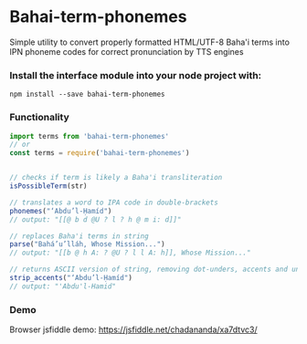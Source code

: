 # Bahai-term-phonemes
Simple utility to convert properly formatted HTML/UTF-8 Baha'i terms into IPN phoneme codes for correct pronunciation by TTS engines
 

### Install the interface module into your node project with:
``` 
npm install --save bahai-term-phonemes
```

### Functionality
``` Javascript
import terms from 'bahai-term-phonemes'
// or
const terms = require('bahai-term-phonemes')


// checks if term is likely a Baha'i transliteration
isPossibleTerm(str)

// translates a word to IPA code in double-brackets 
phonemes("‘Abdu’l-Ḥamíd") 
// output: "[[@ b d @U ? l ? h @ m i: d]]"

// replaces Baha'i terms in string 
parse("Bahá’u’lláh, Whose Mission...")
// output: "[[b @ h A: ? @U ? l l A: h]], Whose Mission..."

// returns ASCII version of string, removing dot-unders, accents and underscores
strip_accents("‘Abdu’l-Ḥamíd")
// output: "'Abdu'l-Hamid"

```
 
### Demo
Browser jsfiddle demo: https://jsfiddle.net/chadananda/xa7dtvc3/





